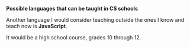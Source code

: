 **Possible languages that can be taught in CS schools**

Another language I would consider teaching outside the ones I know and teach now is **JavaScript**.

It would be a high school course, grades 10 through 12.  
